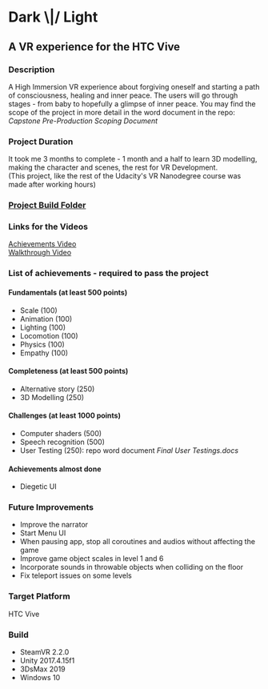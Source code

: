 # Dark \\|/ Light
## A VR experience for the HTC Vive

### Description
A High Immersion VR experience about forgiving oneself and starting a path of consciousness, healing and inner peace.
The users will go through stages - from baby to hopefully a glimpse of inner peace.
You may find the scope of the project in more detail in the word document in the repo: *Capstone Pre-Production Scoping Document*

### Project Duration
It took me 3 months to complete - 1 month and a half to learn 3D modelling, making the character and scenes, the rest for VR Development.  
(This project, like the rest of the Udacity's VR Nanodegree course was made after working hours)

### [Project Build Folder](https://www.dropbox.com/sh/4hktod639eueemv/AAAfyTlfHk_4ZMPLe-ir-DKpa?dl=0) 

### Links for the Videos
[Achievements Video](https://youtu.be/XA2Kf8NQ304)   
[Walkthrough Video](https://www.youtube.com/watch?v=F715ByCz954)

### List of achievements - required to pass the project
#### Fundamentals (at least 500 points)
- Scale (100)
- Animation (100)
- Lighting (100)
- Locomotion (100)
- Physics (100)
- Empathy (100)

#### Completeness (at least 500 points)
- Alternative story (250)
- 3D Modelling (250)

#### Challenges (at least 1000 points)
- Computer shaders (500)
- Speech recognition (500)
- User Testing (250): repo word document *Final User Testings.docs*

#### Achievements almost done
- Diegetic UI

### Future Improvements
- Improve the narrator
- Start Menu UI
- When pausing app, stop all coroutines and audios without affecting the game
- Improve game object scales in level 1 and 6
- Incorporate sounds in throwable objects when colliding on the floor
- Fix teleport issues on some levels

### Target Platform
HTC Vive

### Build
- SteamVR 2.2.0
- Unity 2017.4.15f1
- 3DsMax 2019
- Windows 10
